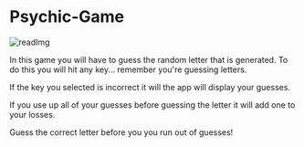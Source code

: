# Psychic-Game
![readImg](https://user-images.githubusercontent.com/46286683/57036463-f6140480-6c19-11e9-9655-33502b69994d.PNG)


In this game you will have to guess the random letter that is generated.
To do this you will hit any key... remember you're guessing letters.

If the key you selected is incorrect it will the app will display your guesses.

If you use up all of your guesses before guessing the letter it will add one to your losses. 

Guess the correct letter before you you run out of guesses!
